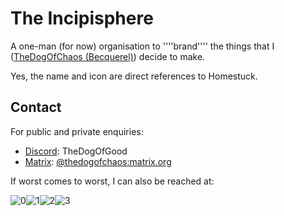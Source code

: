 # The Incipisphere

A one-man (for now) organisation to ''''brand'''' the things that I ([TheDogOfChaos (Becquerel)](https://github.com/TheDogOfChaos)) decide to make. 

Yes, the name and icon are direct references to Homestuck.

## Contact
For public and private enquiries:

- [Discord](https://discord.com/): TheDogOfGood
- [Matrix](https://en.wikipedia.org/wiki/Matrix_(protocol)): [@thedogofchaos:matrix.org](https://matrix.to/#/@thedogofchaos:matrix.org)

If worst comes to worst, I can also be reached at:

![0](https://github.com/user-attachments/assets/f97204ab-4faf-4d08-832e-2929cb7a4d0d)![1](https://github.com/user-attachments/assets/9bc1e128-4d88-4ff5-8bc9-29c19e598682)![2](https://github.com/user-attachments/assets/ccbe2f34-b8de-4212-b3e8-7b3f8d4ef1a6)![3](https://github.com/user-attachments/assets/58600156-37c4-426f-a289-01479174dcc2)
